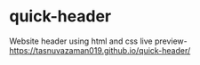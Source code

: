 # quick-header
Website header using html and css
 live preview- https://tasnuvazaman019.github.io/quick-header/
